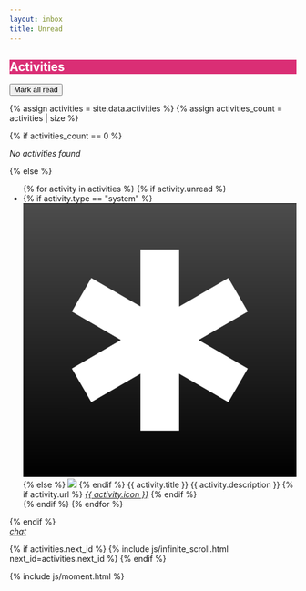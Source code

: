 ```yaml
---
layout: inbox
title: Unread
---
```


<style>
.mdl-card__title {
  color: #fff;
  background:
    url('/assets/third-party/getmdl.io/dog.png') bottom right 15% no-repeat #DA2E75;
}
</style>

<div class="mdl-card__title">
    <h2 class="mdl-card__title-text">Activities</h2>
</div>

<div class="mdl-card__actions">
    <!-- <a class="mdl-button mdl-button--icon mdl-button--colored mdl-js-button mdl-js-ripple-effect" href="/apps">
        <i class="material-icons">arrow_back</i>
    </a> -->
    <!-- <label class="mdl-switch mdl-js-switch mdl-js-ripple-effect" for="switch-2">
    <input type="checkbox" id="switch-2" class="mdl-switch__input">
    <span class="mdl-switch__label"></span>
    </label> -->
    <button class="mdl-button mdl-js-button mdl-js-ripple-effect mdl-button--accent" href="#">
        Mark all read
    </button>
</div>


{% assign activities = site.data.activities %}
{% assign activities_count = activities | size %}

{% if activities_count == 0 %}
<div class="mdl-card__supporting-text">
    <p><em>No activities found</em></p>
</div>
{% else %}
<ul class="demo-list-two mdl-list">
    {% for activity in activities %}
    {% if activity.unread %}
    <li class="mdl-list__item mdl-list__item--two-line {% if activity.unread %} mdl-color--grey-100 {% endif %}">
        <span class="mdl-list__item-primary-content">
            <!-- <i class="material-icons mdl-list__item-avatar" style="font-size: 22px; background-color: transparent; color: #757575;">{{ activity.icon }}</i> -->
            {% if activity.type == "system" %}
            <img class="mdl-list__item-avatar" src="/assets/images/logo-share-black.png">
            {% else %}
            <img class="mdl-list__item-avatar" src="{{ site.data.session.avatar }}">
            {% endif %}
            <span>{{ activity.title }}</span>
            <span class="mdl-list__item-sub-title">{{ activity.description }}</span>
        </span>
        <span class="mdl-list__item-secondary-content">
        <time class="mdl-list__item-secondary-info dateDisplay" datetime="{{ activity.date | date: "%Y%m%d" }}"></time>
        {% if activity.url %}
        <a class="mdl-list__item-secondary-action" href="{{ activity.url }}"><i class="material-icons">{{ activity.icon }}</i></a>
        {% endif %}
        </span>
    </li>
    {% endif %}
    {% endfor %}
</ul>
{% endif %}

<div class="mdl-card__menu">
    <a id="chat" class="mdl-button mdl- mdl-button--icon mdl-js-button mdl-js-ripple-effect mdl-color-text--white" href="/inbox">
        <i class="material-icons">chat</i>
    </a>
</div>

{% if activities.next_id %}
{% include js/infinite_scroll.html next_id=activities.next_id %}
{% endif %}

{% include js/moment.html %}